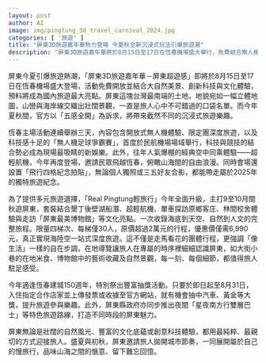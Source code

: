 ```yaml
---
layout: post
author: AI
image: img/pingtung_3d_travel_carnival_2024.jpg
categories: [ '旅遊' ]
title: "屏東3D旅遊嘉年華熱力登場 今夏秋全新沉浸式玩法引爆旅遊潮"
description: "屏東3D旅遊嘉年華將於8月15日至17日在恆春機場盛大舉行，免費結合無人機體驗、超輕航機飛行、文化探索及秋季限定輕旅行，山海美景與科技互融，邀旅人創造專屬屏東的夏秋回憶。"
---
```

屏東今夏引爆旅遊熱潮，「屏東3D旅遊嘉年華－屏東超遊感」即將於8月15日至17日在恆春機場盛大登場，活動免費開放並結合大自然美景、創新科技與文化體驗，預料將成為國內旅遊最大亮點。屏東這塊台灣最南端的土地，地貌宛如一幅立體地圖，山巒與海岸線交織出壯闊景觀，一直是旅人心中不可錯過的口袋名單。而今年夏秋間，官方以「五感全開」為訴求，將帶來截然不同的沉浸式旅遊樂趣。

恆春主場活動連續舉辦三天，內容包含開放式無人機體驗、限定團深度旅遊，以及科技感十足的「無人機足球爭霸賽」，首度於民航機場場域舉行，科技與競技的結合勢必成為現場最吸睛的新娛樂。此外，往年人氣爆棚的經典空中同乘體驗——超輕航機，今年再度登場，邀請民眾飛越恆春，俯瞰山海間的自由浪漫。同時會場還設置「飛行四格紀念拍貼」，無論個人獨照或三五好友合影，都能帶走屬於2025年的獨特旅遊紀念。

為了提供多元旅遊選擇，「Real Pingtung輕旅行」今年全面升級，主打9至10月間秋遊屏東，套裝結合墾丁後壁湖船潛、超輕航機、單車探訪原鄉客庄、林間校舍體驗與走訪「屏東最美博物館」等文化亮點。一次收錄海底到天空、自然到人文的完整旅程。限量四梯次、每梯僅30人，原價超過2萬元的行程，優惠價僅需6,990元，真正實現海陸空一站式深度旅遊。這不僅是走馬看花的團體行程，更強調「像生活」一樣的自在步調，在地導覽讓旅人在專屬的時序裡細細認識屏東，如大街小巷的在地米食、博物館中的藝術收藏及自然景觀，每一刻、每個細節，都值得旅人駐足感受。

今年適逢恆春建城150週年，特別祭出豐富抽獎活動。只要於即日起至8月31日，入住指定合作店家並上傳發票或收據至官方網站，就有機會抽中汽車、黃金等大獎，提升旅遊參與樂趣。此外，屏東縣政府亦同步推出夜間「星夜南方行雙層巴士」等特色旅遊路線，打造不同時段的屏東魅力。

屏東無論是壯闊的自然風光、豐富的文化底蘊或創意科技體驗，都用最純粹、最親切的方式迎接旅人。盛夏與初秋，屏東邀請旅人拋開城市節奏，一同展開屬於自己的慢旅行，品味山海之間的愜意、留下難忘回憶。